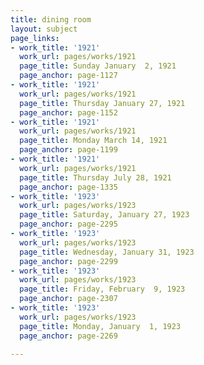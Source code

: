 ```yaml
---
title: dining room
layout: subject
page_links:
- work_title: '1921'
  work_url: pages/works/1921
  page_title: Sunday January  2, 1921
  page_anchor: page-1127
- work_title: '1921'
  work_url: pages/works/1921
  page_title: Thursday January 27, 1921
  page_anchor: page-1152
- work_title: '1921'
  work_url: pages/works/1921
  page_title: Monday March 14, 1921
  page_anchor: page-1199
- work_title: '1921'
  work_url: pages/works/1921
  page_title: Thursday July 28, 1921
  page_anchor: page-1335
- work_title: '1923'
  work_url: pages/works/1923
  page_title: Saturday, January 27, 1923
  page_anchor: page-2295
- work_title: '1923'
  work_url: pages/works/1923
  page_title: Wednesday, January 31, 1923
  page_anchor: page-2299
- work_title: '1923'
  work_url: pages/works/1923
  page_title: Friday, February  9, 1923
  page_anchor: page-2307
- work_title: '1923'
  work_url: pages/works/1923
  page_title: Monday, January  1, 1923
  page_anchor: page-2269

---
```

